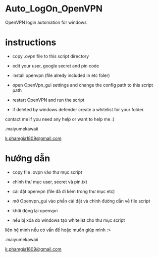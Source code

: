 # Auto_LogOn_OpenVPN
OpenVPN login automation for windows

# instructions

+ copy .ovpn file to this script directory

+ edit your user, google secret and pin code

+ install openvpn (file alredy included in etc foler)

+ open OpenVpn_gui settings and change the config path to this script path

+ restart OpenVPN and run the script

+ if deleted by windows defender create a whitelist for your folder.

contact me if you need any help or want to help me :( 

.maiyumekawaii

k.phamgia1809@gmail.com

# hướng dẫn

+ copy file .ovpn vào thư mục script

+ chỉnh thư mục user, secret và pin.txt

+ cài đặt openvpn  (file đã đi kèm trong thư mục etc)

+ mở Openvpn_gui vào phần cài đặt và chỉnh đường dẫn về file script

+ khởi động lại openvpn

+ nếu bị xóa do windows tạo whitelist cho thư mục script

liên hệ mình nếu có vấn đề hoặc muốn giúp mình :>

.maiyumekawaii

k.phamgia1809@gmail.com
